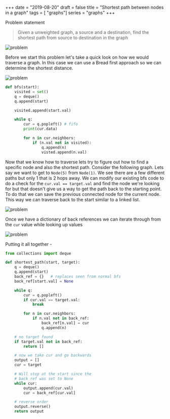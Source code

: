 +++
date = "2019-08-20"
draft = false
title = "Shortest path between nodes in a graph"
tags = [ "graphs"]
series = "graphs"
+++

Problem statement

> Given a unweighted graph, a source and a destination, find the shortest path from source to destination in the graph

![problem](/images/p14/problem.png)

Before we start this problem let's take a quick look on how we would traverse a graph. In this case we can use a Bread first approach so we can determine the shortest distance.

![problem](/images/p14/bfs.png)

```python
def bfs(start):
    visited = set()
    q = deque()
    q.append(start)

    visited.append(start.val)

    while q:
        cur = q.popleft() # fifo
        print(cur.data)

        for n in cur.neighbors:
            if (n.val not in visited):
                q.append(n)
                visted.append(n.val)
```

Now that we know how to traverse lets try to figure out how to find a specific node and also the shortest path. Consider the following graph. Lets say we want to get to `Node(5)` from `Node(1)`. We see there are a few different paths but only 1 that is 2 hops away. We can modify our existing bfs code to do a check for the `cur.val == target.val` and find the node we're looking for but that doesn't give us a way to get the path back to the starting point. To do that we can save the previous connected node for the current node. This way we can traverse back to the start similar to a linked list.

![problem](/images/p14/bfs_target.png)

Once we have a dictionary of back references we can iterate through from the `cur` value while looking up values

![problem](/images/p14/back.png)

Putting it all together -

```python
from collections import deque

def shortest_path(start, target):
    q = deque()
    q.append(start)
    back_ref = {}   # replaces seen from normal bfs
    back_ref[start.val] = None

    while q:
        cur = q.popleft()
        if cur.val == target.val:
            break

        for n in cur.neighbors:
            if n.val not in back_ref:
                back_ref[n.val] = cur
                q.append(n)

    # no target found
    if target.val not in back_ref:
        return []

    # now we take cur and go backwards
    output = []
    cur = target

    # Will stop at the start since the
    # back ref was set to None
    while cur:
        output.append(cur.val)
        cur = back_ref[cur.val]

    # reverse order
    output.reverse()
    return output
```
